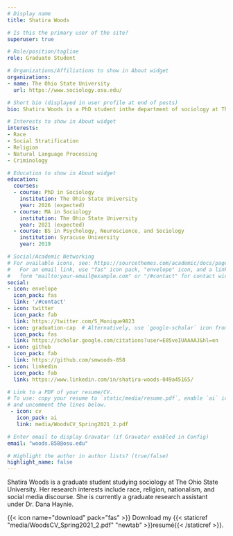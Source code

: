 ```yaml
---
# Display name
title: Shatira Woods

# Is this the primary user of the site?
superuser: true

# Role/position/tagline
role: Graduate Student

# Organizations/Affiliations to show in About widget
organizations:
- name: The Ohio State University
  url: https://www.sociology.osu.edu/

# Short bio (displayed in user profile at end of posts)
bio: Shatira Woods is a PhD student inthe department of sociology at The Ohio State University. 

# Interests to show in About widget
interests:
- Race
- Social Stratification
- Religion
- Natural Language Processing
- Criminology

# Education to show in About widget
education:
  courses:
  - course: PhD in Sociology
    institution: The Ohio State University
    year: 2026 (expected)
  - course: MA in Sociology
    institution: The Ohio State University
    year: 2021 (expected)
  - course: BS in Psychology, Neuroscience, and Sociology
    institution: Syracuse University
    year: 2019

# Social/Academic Networking
# For available icons, see: https://sourcethemes.com/academic/docs/page-builder/#icons
#   For an email link, use "fas" icon pack, "envelope" icon, and a link in the
#   form "mailto:your-email@example.com" or "/#contact" for contact widget.
social:
- icon: envelope
  icon_pack: fas
  link: '/#contact'
- icon: twitter
  icon_pack: fab
  link: https://twitter.com/S_Monique9823
- icon: graduation-cap  # Alternatively, use `google-scholar` icon from `ai` icon pack
  icon_pack: fas
  link: https://scholar.google.com/citations?user=E05veIUAAAAJ&hl=en
- icon: github
  icon_pack: fab
  link: https://github.com/smwoods-858
- icon: linkedin
  icon_pack: fab
  link: https://www.linkedin.com/in/shatira-woods-049a45165/

# Link to a PDF of your resume/CV.
# To use: copy your resume to `static/media/resume.pdf`, enable `ai` icons in `params.toml`, 
# and uncomment the lines below.
 - icon: cv
   icon_pack: ai
   link: media/WoodsCV_Spring2021_2.pdf

# Enter email to display Gravatar (if Gravatar enabled in Config)
email: "woods.858@osu.edu"

# Highlight the author in author lists? (true/false)
highlight_name: false
---
```


Shatira Woods is a graduate student studying sociology at The Ohio State University. Her research interests include race, religion, nationalism, and social media discourse. She is currently a graduate research assistant under Dr. Dana Haynie.


{{< icon name="download" pack="fas" >}} Download my {{< staticref "media/WoodsCV_Spring2021_2.pdf" "newtab" >}}resumé{{< /staticref >}}.
